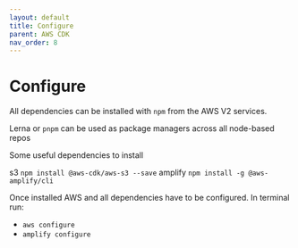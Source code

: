 ```yaml
---
layout: default
title: Configure
parent: AWS CDK
nav_order: 8
---
```


# Configure

All dependencies can be installed with `npm` from the AWS V2 services.

Lerna  or `pnpm` can be used as package managers across all node-based repos

Some useful dependencies to install

s3 `npm install @aws-cdk/aws-s3 --save`
amplify `npm install -g @aws-amplify/cli`

Once installed AWS and all dependencies have to be configured. In terminal run:

- `aws configure`
- `amplify configure`

